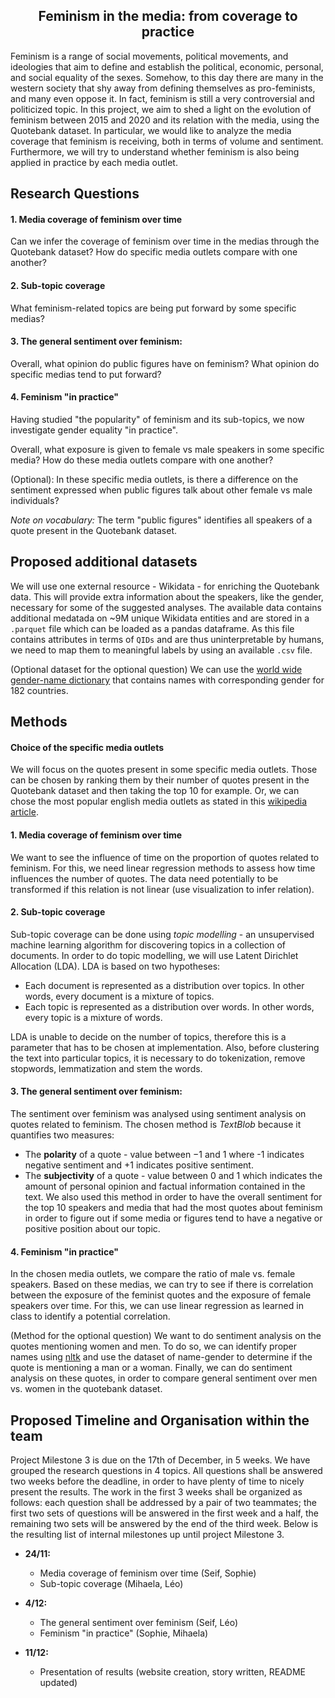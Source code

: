  <h2><center>Feminism in the media: from coverage to practice</center></h2>

 Feminism is a range of social movements, political movements, and ideologies that aim to define and establish the political, economic, personal, and social equality of the sexes. Somehow, to this day there are many in the western society that shy away from defining themselves as pro-feminists, and many even oppose it. In fact, feminism is still a very controversial and politicized topic.
 In this project, we aim to shed a light on the evolution of feminism between 2015 and 2020 and its relation with the media, using the Quotebank dataset. In particular, we would like to analyze the media coverage that feminism is receiving, both in terms of volume and sentiment. Furthermore, we will try to understand whether feminism is also being applied in practice by each media outlet.

 ## Research Questions

#### 1. Media coverage of feminism over time
Can we infer the coverage of feminism over time in the medias through the Quotebank dataset? How do specific media outlets compare with one another?

#### 2. Sub-topic coverage
What feminism-related topics are being put forward by some specific medias?

#### 3. The general sentiment over feminism:
Overall, what opinion do public figures have on feminism? What opinion do specific medias tend to put forward?

#### 4. Feminism "in practice"
Having studied "the popularity" of feminism and its sub-topics, we now investigate gender equality "in practice".

Overall, what exposure is given to female vs male speakers in some specific media? How do these media outlets compare with one another?

(Optional):
In these specific media outlets, is there a difference on the sentiment expressed when public figures talk about other female vs male individuals?

*Note on vocabulary:*
The term "public figures" identifies all speakers of a quote present in the Quotebank dataset.

## Proposed additional datasets
We will use one external resource - Wikidata - for enriching the Quotebank data. This will provide extra information about the speakers, like the gender, necessary for some of the suggested analyses. The available data contains additional medatada on ~9M unique Wikidata entities and are stored in a ``.parquet`` file which can be loaded as a pandas dataframe. As this file contains attributes in terms of ``QIDs`` and are thus uninterpretable by humans, we need to map them to meaningful labels by using an available ``.csv`` file.

(Optional dataset for the optional question)
We can use the [world wide gender-name dictionary](https://dataverse.harvard.edu/dataset.xhtml?persistentId=doi:10.7910/DVN/YPRQH8) that contains names with corresponding gender for 182 countries.  

## Methods
#### Choice of the specific media outlets
We will focus on the quotes present in some specific media outlets. Those can be chosen by ranking them by their number of quotes present in the Quotebank dataset and then taking the top 10 for example. Or, we can chose the most popular english media outlets as stated in this [wikipedia article](https://en.wikipedia.org/wiki/News_media_in_the_United_States#Major_news_sources).

#### 1. Media coverage of feminism over time
We want to see the influence of time on the proportion of quotes related to feminism. For this, we need linear regression methods to assess how time influences the number of quotes. The data need potentially to be transformed if this relation is not linear (use visualization to infer relation).

#### 2. Sub-topic coverage
Sub-topic coverage can be done using *topic modelling* - an unsupervised machine learning algorithm for discovering topics in a collection of documents. In order to do topic modelling, we will use Latent Dirichlet Allocation (LDA). LDA is based on two hypotheses:
- Each document is represented as a distribution over topics. In other words, every document is a mixture of topics.
- Each topic is represented as a distribution over words. In other words, every topic is a mixture of words.

LDA is unable to decide on the number of topics, therefore this is a parameter that has to be chosen at implementation. Also, before clustering the text into particular topics, it is necessary to do tokenization, remove stopwords, lemmatization and stem the words.

#### 3. The general sentiment over feminism:
The sentiment over feminism was analysed using sentiment analysis on quotes related to feminism. The chosen method is *TextBlob* because it quantifies two measures:
- The **polarity** of a quote - value between $-1$ and $1$ where -1 indicates negative sentiment and +1 indicates positive sentiment.
- The **subjectivity** of a quote - value between $0$ and $1$ which indicates the amount of personal opinion and factual information contained in the text.
We also used this method in order to have the overall sentiment for the top 10 speakers and media that had the most quotes about feminism in order to figure out if some media or figures tend to have a negative or positive position about our topic.
 

#### 4. Feminism "in practice"
In the chosen media outlets, we compare the ratio of male vs. female speakers. Based on these medias, we can try to see if there is correlation between the exposure of the feminist quotes and the exposure of female speakers over time. For this, we can use linear regression as learned in class to identify a potential correlation.

(Method for the optional question)
We want to do sentiment analysis on the quotes mentioning women and men. To do so, we can identify proper names using [nltk](https://www.nltk.org/) and use the dataset of name-gender to determine if the quote is mentioning a man or a woman. Finally, we can do sentiment analysis on these quotes, in order to compare general sentiment over men vs. women in the quotebank dataset.

## Proposed Timeline and Organisation within the team
Project Milestone 3 is due on the 17th of December, in 5 weeks. We have grouped the research questions in 4 topics. All questions shall be answered two weeks before the deadline, in order to have plenty of time to nicely present the results. The work in the first 3 weeks shall be organized as follows: each question shall be addressed by a pair of two teammates; the first two sets of questions will be answered in the first week and a half, the remaining two sets will be answered by the end of the third week. Below is the resulting list of internal milestones up until project Milestone 3.

- **24/11:**
    - Media coverage of feminism over time (Seif, Sophie)
    - Sub-topic coverage (Mihaela, Léo)

- **4/12:**
    - The general sentiment over feminism (Seif, Léo)
    - Feminism "in practice" (Sophie, Mihaela)

- **11/12:**
    - Presentation of results (website creation, story written, README updated)
